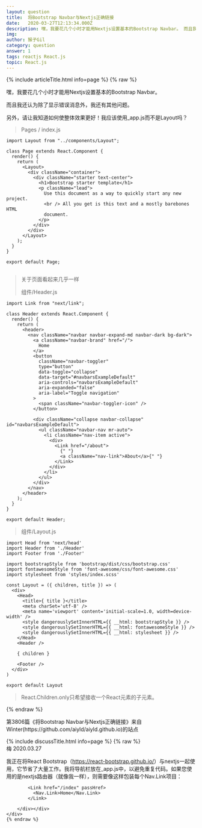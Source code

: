 ```yaml
---
layout: question
title:  将Bootstrap Navbar与Nextjs正确链接
date:   2020-03-27T12:13:34.000Z
description: 嘿，我要花几个小时才能用Nextjs设置基本的Bootstrap Navbar。 而且我还认为除了显示错误消息外，我还有其他问题。 另外，请让我知...
img: 
author: 猴子Gil
category: question
answer: 1
tags: reactjs React.js
topic: React.js
---
```

<div class="article-root">
  <div class="article">
    {% include articleTitle.html info=page %}
    {% raw %}
    <div class="article-content"><p><font style="vertical-align: inherit;"><font style="vertical-align: inherit;">嘿，我要花几个小时才能用Nextjs设置基本的Bootstrap Navbar。 </font></font></p>

<p><font style="vertical-align: inherit;"><font style="vertical-align: inherit;">而且我还认为除了显示错误消息外，我还有其他问题。 </font></font></p>

<p><font style="vertical-align: inherit;"><font style="vertical-align: inherit;">另外，请让我知道如何使整体效果更好！</font><font style="vertical-align: inherit;">我应该使用_app.js而不是Layout吗？</font></font></p>

<blockquote>
  <p><font style="vertical-align: inherit;"><font style="vertical-align: inherit;">Pages / index.js</font></font></p>
</blockquote>

<pre class="lang-html prettyprint-override"><code>import Layout from "../components/Layout";<font></font>
<font></font>
class Page extends React.Component {<font></font>
  render() {<font></font>
    return (<font></font>
      &lt;Layout&gt;<font></font>
        &lt;div className="container"&gt;<font></font>
          &lt;div className="starter text-center"&gt;<font></font>
            &lt;h1&gt;Bootstrap starter template&lt;/h1&gt;<font></font>
            &lt;p className="lead"&gt;<font></font>
              Use this document as a way to quickly start any new project.<font></font>
              &lt;br /&gt; All you get is this text and a mostly barebones HTML<font></font>
              document.<font></font>
            &lt;/p&gt;<font></font>
          &lt;/div&gt;<font></font>
        &lt;/div&gt;<font></font>
      &lt;/Layout&gt;<font></font>
    );<font></font>
  }<font></font>
}<font></font>
<font></font>
export default Page;<font></font>
<font></font>
</code></pre>

<blockquote>
  <p><font style="vertical-align: inherit;"><font style="vertical-align: inherit;">关于页面看起来几乎一样</font></font></p>
  
  <p><font style="vertical-align: inherit;"><font style="vertical-align: inherit;">组件/Header.js</font></font></p>
</blockquote>

<pre class="lang-js prettyprint-override"><code>import Link from "next/link";<font></font>
<font></font>
class Header extends React.Component {<font></font>
  render() {<font></font>
    return (<font></font>
      &lt;header&gt;<font></font>
        &lt;nav className="navbar navbar-expand-md navbar-dark bg-dark"&gt;<font></font>
          &lt;a className="navbar-brand" href="/"&gt;<font></font>
            Home<font></font>
          &lt;/a&gt;<font></font>
          &lt;button<font></font>
            className="navbar-toggler"<font></font>
            type="button"<font></font>
            data-toggle="collapse"<font></font>
            data-target="#navbarsExampleDefault"<font></font>
            aria-controls="navbarsExampleDefault"<font></font>
            aria-expanded="false"<font></font>
            aria-label="Toggle navigation"<font></font>
          &gt;<font></font>
            &lt;span className="navbar-toggler-icon" /&gt;<font></font>
          &lt;/button&gt;<font></font>
<font></font>
          &lt;div className="collapse navbar-collapse" id="navbarsExampleDefault"&gt;<font></font>
            &lt;ul className="navbar-nav mr-auto"&gt;<font></font>
              &lt;li className="nav-item active"&gt;<font></font>
                &lt;div&gt;<font></font>
                  &lt;Link href="/about"&gt;<font></font>
                    {" "}<font></font>
                    &lt;a className="nav-link"&gt;About&lt;/a&gt;{" "}<font></font>
                  &lt;/Link&gt;<font></font>
                &lt;/div&gt;<font></font>
              &lt;/li&gt;<font></font>
            &lt;/ul&gt;<font></font>
          &lt;/div&gt;<font></font>
        &lt;/nav&gt;<font></font>
      &lt;/header&gt;<font></font>
    );<font></font>
  }<font></font>
}<font></font>
<font></font>
export default Header;<font></font>
</code></pre>

<blockquote>
  <p><font style="vertical-align: inherit;"><font style="vertical-align: inherit;">组件/Layout.js</font></font></p>
</blockquote>

<pre class="lang-js prettyprint-override"><code>import Head from 'next/head'<font></font>
import Header from './Header'<font></font>
import Footer from './Footer'<font></font>
<font></font>
import bootstrapStyle from 'bootstrap/dist/css/bootstrap.css'<font></font>
import fontawesomeStyle from 'font-awesome/css/font-awesome.css'<font></font>
import stylesheet from 'styles/index.scss'<font></font>
<font></font>
const Layout = ({ children, title }) =&gt; (<font></font>
  &lt;div&gt;<font></font>
    &lt;Head&gt;<font></font>
      &lt;title&gt;{ title }&lt;/title&gt;<font></font>
      &lt;meta charSet='utf-8' /&gt;<font></font>
      &lt;meta name='viewport' content='initial-scale=1.0, width=device-width' /&gt;<font></font>
      &lt;style dangerouslySetInnerHTML={{ __html: bootstrapStyle }} /&gt;<font></font>
      &lt;style dangerouslySetInnerHTML={{ __html: fontawesomeStyle }} /&gt;<font></font>
      &lt;style dangerouslySetInnerHTML={{ __html: stylesheet }} /&gt;<font></font>
    &lt;/Head&gt;<font></font>
    &lt;Header /&gt;<font></font>
<font></font>
    { children }<font></font>
<font></font>
    &lt;Footer /&gt;<font></font>
  &lt;/div&gt;<font></font>
)<font></font>
<font></font>
export default Layout<font></font>
</code></pre>

<blockquote>
  <p><font style="vertical-align: inherit;"><font style="vertical-align: inherit;">React.Children.only只希望接收一个React元素的子元素。</font></font></p>
</blockquote></div>
    {% endraw %}
  </div>
  <p class="winter_mark">第3806篇《将Bootstrap Navbar与Nextjs正确链接》来自Winter(https://github.com/aiyld/aiyld.github.io)的站点</p>
  <div class="discuss-wrapper">
    {% include discussTitle.html info=page %}
    {% raw %}
    <div class="discuss-list">
    <div class="discuss-item">
        <div class="discuss-parent">
          <div class="discuss-meta">
            <span class="discuss-user">梅</span>
            <span class="discuss-time">2020.03.27</span>
          </div>
          <div class="discuss-comment"><p><font style="vertical-align: inherit;"><font style="vertical-align: inherit;">我正在将React Bootstrap（</font></font><a href="https://react-bootstrap.github.io/" rel="nofollow noreferrer"><font style="vertical-align: inherit;"><font style="vertical-align: inherit;">https://react-bootstrap.github.io/</font></font></a><font style="vertical-align: inherit;"><font style="vertical-align: inherit;">）与nextjs一起使用，它节省了大量工作。</font><font style="vertical-align: inherit;">我将导航栏放在_app.js中，以避免重复代码。</font><font style="vertical-align: inherit;">如果您使用的是nextjs路由器（就像我一样），则需要像这样包装每个Nav.Link项目：</font></font></p>

<pre><code>        &lt;Link href="/index" passHref&gt;<font></font>
          &lt;Nav.Link&gt;Home&lt;/Nav.Link&gt;<font></font>
        &lt;/Link&gt;<font></font>
</code></pre></div>
        </div></div>
    </div>
    {% endraw %}
  </div>
<div>
